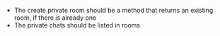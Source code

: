 - The create private room should be a method that returns an existing room, if there is already one
- The private chats should be listed in rooms